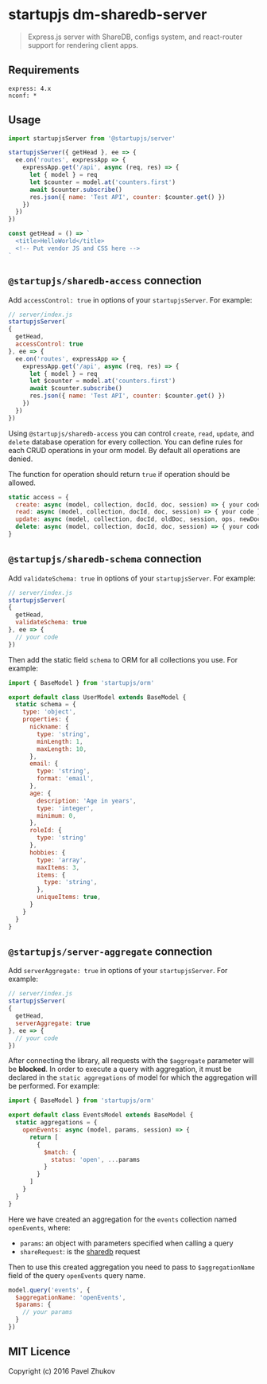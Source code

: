 # startupjs dm-sharedb-server

> Express.js server with ShareDB, configs system, and react-router support for rendering client apps.

## Requirements

```
express: 4.x
nconf: *
```

## Usage

```js
import startupjsServer from '@startupjs/server'

startupjsServer({ getHead }, ee => {
  ee.on('routes', expressApp => {
    expressApp.get('/api', async (req, res) => {
      let { model } = req
      let $counter = model.at('counters.first')
      await $counter.subscribe()
      res.json({ name: 'Test API', counter: $counter.get() })
    })
  })
})

const getHead = () => `
  <title>HelloWorld</title>
  <!-- Put vendor JS and CSS here -->
`
```

## `@startupjs/sharedb-access` connection

Add `accessControl: true` in options of your `startupjsServer`. For example:

```js
// server/index.js
startupjsServer(
{
  getHead,
  accessControl: true
}, ee => {
  ee.on('routes', expressApp => {
    expressApp.get('/api', async (req, res) => {
      let { model } = req
      let $counter = model.at('counters.first')
      await $counter.subscribe()
      res.json({ name: 'Test API', counter: $counter.get() })
    })
  })
})
```

Using `@startupjs/sharedb-access` you can control `create`, `read`, `update`, and `delete` database operation for every collection. You can define rules for each CRUD operations in your orm model. By default all operations are denied.

The function for operation should return `true` if operation should be allowed.

```js
static access = {
  create: async (model, collection, docId, doc, session) => { your code },
  read: async (model, collection, docId, doc, session) => { your code },
  update: async (model, collection, docId, oldDoc, session, ops, newDoc) => { your code },
  delete: async (model, collection, docId, doc, session) => { your code }
}
```

## `@startupjs/sharedb-schema` connection

Add `validateSchema: true` in options of your `startupjsServer`. For example:

```js
// server/index.js
startupjsServer(
{
  getHead,
  validateSchema: true
}, ee => {
  // your code
})
```

Then add the static field `schema` to ORM for all collections you use. For example:

```js
import { BaseModel } from 'startupjs/orm'

export default class UserModel extends BaseModel {
  static schema = {
    type: 'object',
    properties: {
      nickname: {
        type: 'string',
        minLength: 1,
        maxLength: 10,
      },
      email: {
        type: 'string',
        format: 'email',
      },
      age: {
        description: 'Age in years',
        type: 'integer',
        minimum: 0,
      },
      roleId: {
        type: 'string'
      },
      hobbies: {
        type: 'array',
        maxItems: 3,
        items: {
          type: 'string',
        },
        uniqueItems: true,
      }
    }
  }
}
```

## `@startupjs/server-aggregate` connection

Add `serverAggregate: true` in options of your `startupjsServer`. For example:

```js
// server/index.js
startupjsServer(
{
  getHead,
  serverAggregate: true
}, ee => {
  // your code
})
```

After connecting the library, all requests with the `$aggregate` parameter will be **blocked**. In order to execute a query with aggregation, it must be declared in the `static aggregations` of model for which the aggregation will be performed. For example:

```js
import { BaseModel } from 'startupjs/orm'

export default class EventsModel extends BaseModel {
  static aggregations = {
    openEvents: async (model, params, session) => {
      return [
        {
          $match: {
            status: 'open', ...params
          }
        }
      ]
    }
  }
}
```

Here we have created an aggregation for the `events` collection named `openEvents`, where:
* `params`: an object with parameters specified when calling a query
* `shareRequest`: is the [sharedb](https://share.github.io/sharedb/) request

Then to use this created aggregation you need to pass to `$aggregationName` field of the query `openEvents` query name.

```js
model.query('events', {
  $aggregationName: 'openEvents',
  $params: {
    // your params
  }
})
```

## MIT Licence

Copyright (c) 2016 Pavel Zhukov

